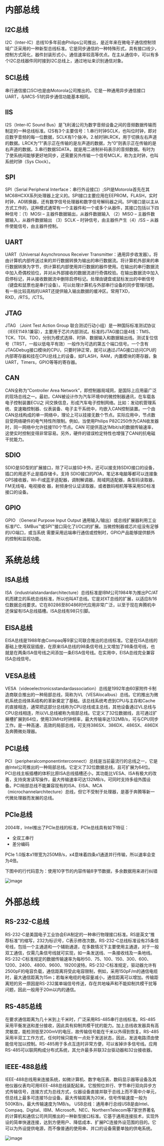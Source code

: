# 内部总线
## I2C总线
I2C（Inter-IC）总线10多年前由Philips公司推出，是近年来在微电子通信控制领域广泛采用的一种新型总线标准。它是同步通信的一种特殊形式，具有接口线少，控制方式简化，器件封装形式小，通信速率较高等优点。在主从通信中，可以有多个I2C总线器件同时接到I2C总线上，通过地址来识别通信对象。

## SCI总线
串行通信接口SCI也是由Motorola公司推出的。它是一种通用异步通信接口UART，与MCS-51的异步通信功能基本相同。

## IIS
I2S（Inter-IC Sound Bus）是飞利浦公司为数字音频设备之间的音频数据传输而制定的一种总线标准。I2S有3个主要信号：1.串行时钟SCLK，也叫位时钟，即对应数字音频的每一位数据，SCLK有1个脉冲。2.帧时钟LRCK，用于切换左右声道的数据。LRCK为“1”表示正在传输的是左声道的数据，为“0”则表示正在传输的是右声道的数据。3.串行数据SDATA，就是用二进制补码表示的音频数据。有时为了使系统间能够更好地同步，还需要另外传输一个信号MCLK，称为主时钟，也叫系统时钟（Sys Clock）。

## SPI
SPI（Serial Peripheral Interface：串行外设接口）;SPI是Motorola首先在其MC68HCXX系列处理器上定义的。SPI接口主要应用在EEPROM，FLASH，实时时钟，AD转换器，还有数字信号处理器和数字信号解码器之间。SPI接口是以主从方式工作的，这种模式通常有一个主器件和一个或多个从器件，其接口包括以下四种信号：（1）MOSI – 主器件数据输出，从器件数据输入 （2）MISO – 主器件数据输入，从器件数据输出 （3）SCLK – 时钟信号，由主器件产生（4）/SS – 从器件使能信号，由主器件控制。

## UART
UART（Universal Asynchronous Receiver Transmitter：通用异步收发器）。将由计算机内部传送过来的并行数据转换为输出的串行数据流。将计算机外部来的串行数据转换为字节，供计算机内部使用并行数据的器件使用。在输出的串行数据流中加入奇偶校验位，并对从外部接收的数据流进行奇偶校验。在输出数据流中加入启停标记，并从接收数据流中删除启停标记。处理由键盘或鼠标发出的中断信号（键盘和鼠票也是串行设备）。可以处理计算机与外部串行设备的同步管理问题。有一些比较高档的UART还提供输入输出数据的缓冲区。常用TXD，RXD，/RTS，/CTS。

## JTAG
JTAG （Joint Test Action Group 联合测试行动小组）是一种国际标准测试协议（IEEE1149.1兼容），主要用于芯片内部测试。标准的JTAG接口是4线：TMS、TCK、TDI、TDO，分别为模式选择、时钟、数据输入和数据输出线。测试复位信号（TRST，一般以低电平有效）一般作为可选的第五个端口信号。一个含有JTAGDebug接口模块的CPU，只要时钟正常，就可以通过JTAG接口访问CPU的内部寄存器和挂在CPU总线上的设备，如FLASH，RAM，内置模块的寄存器，象UART，Timers，GPIO等等的寄存器。

## CAN
CAN全称为“Controller Area Network”，即控制器局域网，是国际上应用最广泛的现场总线之一。最初，CAN被设计作为汽车环境中的微控制器通讯，在车载各电子控制装置ECU之 间交换信息，形成汽车电子控制网络。比如：发动机管理系统、变速箱控制器、仪表装备、电子主干系统中，均嵌入CAN控制装置。一个由CAN总线构成的单一网络中，理论上可以挂接无数个节点。实际应用中，节点数目受网络硬件的电气特性所限制。例如，当使用Philips P82C250作为CAN收发器时，同一网络中允许挂接110个节点。CAN 可提供高达1Mbit/s的数据传输速率，这使实时控制变得非常容易。另外，硬件的错误检定特性也增强了CAN的抗电磁干扰能力。

## SDIO
SDIO是SD型的扩展接口，除了可以接SD卡外，还可以接支持SDIO接口的设备，插口的用途不止是插存储卡。支持 SDIO接口的PDA，笔记本电脑等都可以连接象GPS接收器，Wi-Fi或蓝牙适配器，调制解调器，局域网适配器，条型码读取器，FM无线电，电视接收 器，射频身份认证读取器，或者数码相机等等采用SD标准接口的设备。

## GPIO
GPIO （General Purpose Input Output 通用输入/输出）或总线扩展器利用工业标准I²C、SMBus™或SPI™接口简化了I/O口的扩展。当微控制器或芯片组没有足够的I/O端口，或当系统 需要采用远端串行通信或控制时，GPIO产品能够提供额外的控制和监视功能。

# 系统总线
## ISA总线
ISA（industrialstandardarchitecture）总线标准是IBM公司1984年为推出PC/AT机而建立的系统总线标准，所以也叫AT总线。它是对XT总线的扩展，以适应8/16位数据总线要求。它在80286至80486时代应用非常广泛，以至于现在奔腾机中还保留有ISA总线插槽。ISA总线有98只引脚。

## EISA总线
EISA总线是1988年由Compaq等9家公司联合推出的总线标准。它是在ISA总线的基础上使用双层插座，在原来ISA总线的98条信号线上又增加了98条信号线，也就是在两条ISA信号线之间添加一条EISA信号线。在实用中，EISA总线完全兼容ISA总线信号。

## VESA总线
VESA（videoelectronicsstandardassociation）总线是1992年由60家附件卡制造商联合推出的一种局部总线，简称为VL（VESAlocalbus）总线。它的推出为微机系统总线体系结构的革新奠定了基础。该总线系统考虑到CPU与主存和Cache的直接相连，通常把这部分总线称为CPU总线或主总线，其他设备通过VL总线与CPU总线相连，所以VL总线被称为局部总线。它定义了32位数据线，且可通过扩展槽扩展到64位，使用33MHz时钟频率，最大传输率达132MB/s，可与CPU同步工作。是一种高速、高效的局部总线，可支持386SX、386DX、486SX、486DX及奔腾微处理器。

## PCI总线
PCI（peripheralcomponentinterconnect）总线是当前最流行的总线之一，它是由Intel公司推出的一种局部总线。它定义了32位数据总线，且可扩展为64位。PCI总线主板插槽的体积比原ISA总线插槽还小，其功能比VESA、ISA有极大的改善，支持突发读写操作，最大传输速率可达132MB/s，可同时支持多组外围设备。PCI局部总线不能兼容现有的ISA、EISA、MCA（microchannelarchitecture）总线，但它不受制于处理器，是基于奔腾等新一代微处理器而发展的总线。

## PCIe总线
2004年，Intel推出了PCIe总线的标准，PCIe总线具有如下特征：
- 全双工串行
- 差分编码

PCIe 1.0版本x1带宽为250MB/s，x4意味着四条x1通道并行传输，所以速率会变为4倍。

下图中的行代码意为：使用10字节的内容传输8字节数据，多余数据用来进行纠错

![image](https://user-images.githubusercontent.com/56379080/183253888-e2141b22-28a3-4d7f-a815-c35a48874ecf.png)


# 外部总线
## RS-232-C总线
RS-232-C是美国电子工业协会EIA制定的一种串行物理接口标准。RS是英文“推荐标准”的缩写，232为标识号，C表示修改次数。RS-232-C总线标准设有25条信号线，包括一个主通道和一个辅助通道，在多数情况下主要使用主通道，对于一般双工通信，仅需几条信号线就可实现，如一条发送线、一条接收线及一条地线。RS-232-C标准规定的数据传输速率为每秒50、75、100、150、300、600、1200、2400、4800、9600、19200波特。RS-232-C标准规定，驱动器允许有2500pF的电容负载，通信距离将受此电容限制，例如，采用150pF/m的通信电缆时，最大通信距离为15m；若每米电缆的电容量减小，通信距离可以增加。传输距离短的另一原因是RS-232属单端信号传送，存在共地噪声和不能抑制共模干扰等问题，因此一般用于20m以内的通信。

## RS-485总线
在要求通信距离为几十米到上千米时，广泛采用RS-485串行总线标准。RS-485采用平衡发送和差分接收，因此具有抑制共模干扰的能力。加上总线收发器具有高灵敏度，能检测低至200mV的电压，故传输信号能在千米以外得到恢复。RS-485采用半双工工作方式，任何时候只能有一点处于发送状态，因此，发送电路须由使能信号加以控制。RS-485用于多点互连时非常方便，可以省掉许多信号线。应用RS-485可以联网构成分布式系统，其允许最多并联32台驱动器和32台接收器。

## IEEE-488总线
IEEE-488总线用来连接系统，如微计算机、数字电压表、数码显示器等设备及其他仪器仪表均可用IEEE-488总线装配起来。它按照位并行、字节串行双向异步方式传输信号，连接方式为总线方式，仪器设备直接并联于总线上而不需中介单元，但总线上最多可连接15台设备。最大传输距离为20米，信号传输速度一般为500KB/s，最大传输速度为1MB/s。
USB总线：通用串行总线USB是由Intel、Compaq、Digital、IBM、Microsoft、NEC、NorthernTelecom等7家世界著名的计算机和通信公司共同推出的一种新型接口标准。它基于通用连接技术，实现外设的简单快速连接，达到方便用户、降低成本、扩展PC连接外设范围的目的。它可以为外设提供电源，而不像普通的使用串、并口的设备需要单独的供电系统。

![image](https://user-images.githubusercontent.com/56379080/183253840-3429f583-4806-4279-b05d-234c7cb32db3.png)